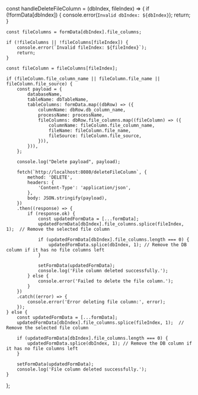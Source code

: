 const handleDeleteFileColumn = (dbIndex, fileIndex) => {
    if (!formData[dbIndex]) {
        console.error(`Invalid dbIndex: ${dbIndex}`);
        return;
    }

    const fileColumns = formData[dbIndex].file_columns;
    
    if (!fileColumns || !fileColumns[fileIndex]) {
        console.error(`Invalid fileIndex: ${fileIndex}`);
        return;
    }

    const fileColumn = fileColumns[fileIndex];

    if (fileColumn.file_column_name || fileColumn.file_name || fileColumn.file_source) {
        const payload = {
            databaseName,
            tableName: dbTableName,
            tableColumns: formData.map((dbRow) => ({
                columnName: dbRow.db_column_name,
                processName: processName,
                fileColumns: dbRow.file_columns.map((fileColumn) => ({
                    columnName: fileColumn.file_column_name,
                    fileName: fileColumn.file_name,
                    fileSource: fileColumn.file_source,
                })),
            })),
        };

        console.log("Delete payload", payload);

        fetch(`http://localhost:8080/deleteFileColumn`, {
            method: 'DELETE',
            headers: {
                'Content-Type': 'application/json',
            },
            body: JSON.stringify(payload),
        })
        .then((response) => {
            if (response.ok) {
                const updatedFormData = [...formData];
                updatedFormData[dbIndex].file_columns.splice(fileIndex, 1);  // Remove the selected file column

                if (updatedFormData[dbIndex].file_columns.length === 0) {
                    updatedFormData.splice(dbIndex, 1); // Remove the DB column if it has no file columns left
                }

                setFormData(updatedFormData);
                console.log('File column deleted successfully.');
            } else {
                console.error('Failed to delete the file column.');
            }
        })
        .catch((error) => {
            console.error('Error deleting file column:', error);
        });
    } else {
        const updatedFormData = [...formData];
        updatedFormData[dbIndex].file_columns.splice(fileIndex, 1);  // Remove the selected file column

        if (updatedFormData[dbIndex].file_columns.length === 0) {
            updatedFormData.splice(dbIndex, 1); // Remove the DB column if it has no file columns left
        }

        setFormData(updatedFormData);
        console.log('File column deleted successfully.');
    }
};
